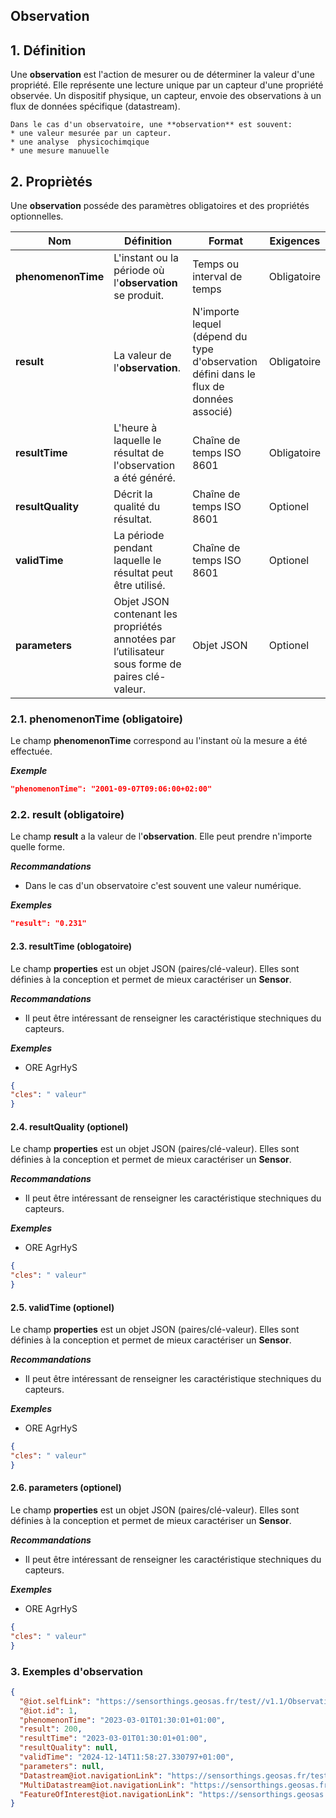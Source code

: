 ## **Observation**  

## **1. Définition** 
Une **observation** est l'action de mesurer ou de déterminer la valeur d'une propriété. Elle représente une lecture unique par un capteur d'une propriété observée.
Un dispositif physique, un capteur, envoie des observations à un flux de données spécifique (datastream).  

```{tip}
Dans le cas d'un observatoire, une **observation** est souvent:
* une valeur mesurée par un capteur.
* une analyse  physicochimqique
* une mesure manuuelle
```

## **2. Propriètés**  
Une **observation** posséde des paramètres obligatoires et des propriétés optionnelles.

|  Nom |  Définition | Format | Exigences |
|---|---|---|---|
| **phenomenonTime** | L'instant ou la période où l'**observation** se produit.| Temps ou  interval de temps | Obligatoire |
| **result** | La valeur de l'**observation**. | N'importe lequel (dépend du type d'observation défini dans le flux de données associé)  | Obligatoire |
| **resultTime**  | L'heure à laquelle le résultat de l'observation a été généré. | Chaîne de temps ISO 8601  | Obligatoire |
| **resultQuality**  | Décrit la qualité du résultat. | Chaîne de temps ISO 8601  | Optionel |
| **validTime**  | La période pendant laquelle le résultat peut être utilisé. | Chaîne de temps ISO 8601  | Optionel |
| **parameters**  | Objet JSON contenant les propriétés annotées par l’utilisateur sous forme de paires clé-valeur. | Objet JSON  | Optionel |

### **2.1. phenomenonTime** (obligatoire) 
Le champ **phenomenonTime** correspond au l'instant où la mesure  a été effectuée.

***Exemple***  
```json
"phenomenonTime": "2001-09-07T09:06:00+02:00"
```
### **2.2. result** (obligatoire)  

Le champ **result** a la valeur de l'**observation**. Elle peut prendre n'importe quelle forme.

***Recommandations***  

* Dans le cas d'un observatoire c'est souvent une valeur numérique.

***Exemples***  

```json
"result": "0.231"
```

#### **2.3. resultTime** (oblogatoire)  

Le champ **properties** est un objet JSON (paires/clé-valeur). Elles sont définies à la conception et permet de mieux caractériser un **Sensor**.  

***Recommandations***

* Il peut être intéressant de renseigner les caractéristique stechniques du capteurs.

***Exemples***  

* ORE AgrHyS

```json
{
"cles": " valeur"
}
```
#### **2.4. resultQuality** (optionel)  

Le champ **properties** est un objet JSON (paires/clé-valeur). Elles sont définies à la conception et permet de mieux caractériser un **Sensor**.  

***Recommandations***

* Il peut être intéressant de renseigner les caractéristique stechniques du capteurs.

***Exemples***  

* ORE AgrHyS

```json
{
"cles": " valeur"
}
```

#### **2.5. validTime** (optionel)  

Le champ **properties** est un objet JSON (paires/clé-valeur). Elles sont définies à la conception et permet de mieux caractériser un **Sensor**.  

***Recommandations***

* Il peut être intéressant de renseigner les caractéristique stechniques du capteurs.

***Exemples***  

* ORE AgrHyS

```json
{
"cles": " valeur"
}
```

#### **2.6. parameters** (optionel)  

Le champ **properties** est un objet JSON (paires/clé-valeur). Elles sont définies à la conception et permet de mieux caractériser un **Sensor**.  

***Recommandations***

* Il peut être intéressant de renseigner les caractéristique stechniques du capteurs.

***Exemples***  

* ORE AgrHyS

```json
{
"cles": " valeur"
}
```


### **3. Exemples d'observation**   

```json
{
  "@iot.selfLink": "https://sensorthings.geosas.fr/test//v1.1/Observations(1)",
  "@iot.id": 1,
  "phenomenonTime": "2023-03-01T01:30:01+01:00",
  "result": 200,
  "resultTime": "2023-03-01T01:30:01+01:00",
  "resultQuality": null,
  "validTime": "2024-12-14T11:58:27.330797+01:00",
  "parameters": null,
  "Datastream@iot.navigationLink": "https://sensorthings.geosas.fr/test//v1.1/Observations(1)/Datastream",
  "MultiDatastream@iot.navigationLink": "https://sensorthings.geosas.fr/test//v1.1/Observations(1)/MultiDatastream",
  "FeatureOfInterest@iot.navigationLink": "https://sensorthings.geosas.fr/test//v1.1/Observations(1)/FeatureOfInterest"
}
```


